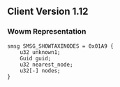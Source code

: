 ## Client Version 1.12

### Wowm Representation
```rust,ignore
smsg SMSG_SHOWTAXINODES = 0x01A9 {
    u32 unknown1;    
    Guid guid;    
    u32 nearest_node;    
    u32[-] nodes;    
}

```

